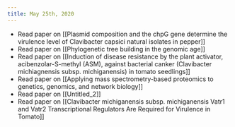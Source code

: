 ```yaml
---
title: May 25th, 2020
---
```


- Read paper on [[Plasmid composition and the chpG gene determine the virulence level of Clavibacter capsici natural isolates in pepper]]
- Read paper on [[Phylogenetic tree building in the genomic age]]
- Read paper on [[Induction of disease resistance by the plant activator, acibenzolar-S-methyl (ASM), against bacterial canker (Clavibacter michiagnensis subsp. michiganensis) in tomato seedlings]]
- Read paper on [[Applying mass spectrometry-based proteomics to genetics, genomics, and network biology]]
- Read paper on [[Untitled_2]]
- Read paper on [[Clavibacter michiganensis subsp. michiganensis Vatr1 and Vatr2 Transcriptional Regulators Are Required for Virulence in Tomato]]